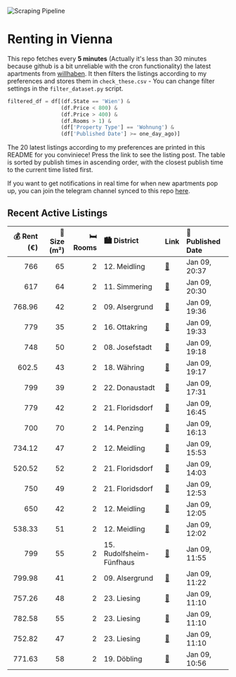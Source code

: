 ![Scraping Pipeline](https://github.com/AthomsG/renting-in-vienna/actions/workflows/run_pipeline.yml/badge.svg)


# Renting in Vienna

This repo fetches every **5 minutes** (Actually it's less than 30 minutes because github is a bit unreliable with the cron functionality) the latest apartments from [willhaben](https://www.willhaben.at/).
It then filters the listings according to my preferences and stores them in `check_these.csv` - You can change filter settings in the `filter_dataset.py` script.

```python
filtered_df = df[(df.State == 'Wien') & 
                 (df.Price < 800) &
                 (df.Price > 400) &
                 (df.Rooms > 1) &
                 (df['Property Type'] == 'Wohnung') &
                 (df['Published Date'] >= one_day_ago)]
```

The 20 latest listings according to my preferences are printed in this README for you conviniece! Press the link to see the listing post.
The table is sorted by publish times in ascending order, with the closest publish time to the current time listed first.

If you want to get notifications in real time for when new apartments pop up, you can join the telegram channel synced to this repo [here](https://t.me/+1HPAYOf5BSsyNTlk).

## Recent Active Listings

|   💰 Rent (€) |   📏 Size (m²) |   🛏️ Rooms | 🏙️ District              | Link                                                                                                                                                                                                                                                              | 📅 Published Date   |
|-------------:|--------------:|-----------:|:-------------------------|:------------------------------------------------------------------------------------------------------------------------------------------------------------------------------------------------------------------------------------------------------------------|:-------------------|
|       766    |            65 |          2 | 12. Meidling             | [🔗](https://www.willhaben.at/iad/immobilien/d/mietwohnungen/wien/wien-1120-meidling/altbauappartment-im-hetzendorfer-cottage-2001283882/)                                                                                                                         | Jan 09, 20:37      |
|       617    |            64 |          2 | 11. Simmering            | [🔗](https://www.willhaben.at/iad/immobilien/d/mietwohnungen/wien/wien-1110-simmering/wohnung-zu-vermieten-1813785410/)                                                                                                                                            | Jan 09, 20:30      |
|       768.96 |            42 |          2 | 09. Alsergrund           | [🔗](https://www.willhaben.at/iad/immobilien/d/mietwohnungen/wien/wien-1090-alsergrund/schnell-sein%21-tolle-kleinwohnung-in-1090-wien-%2B-2-zimmer-%2B-ruhelage-%2B-beste-infrastruktur-und-anbindung%21-lage-lage-lage%21-1641656949/)                           | Jan 09, 19:36      |
|       779    |            35 |          2 | 16. Ottakring            | [🔗](https://www.willhaben.at/iad/immobilien/d/mietwohnungen/wien/wien-1160-ottakring/2-zimmer-wohnung-%7C-thaliastra%C3%9Fe-%7C-billa-im-haus-%7C-3.-liftstock-1753848084/)                                                                                       | Jan 09, 19:33      |
|       748    |            50 |          2 | 08. Josefstadt           | [🔗](https://www.willhaben.at/iad/immobilien/d/mietwohnungen/wien/wien-1080-josefstadt/provisionsfrei-f%C3%BCr-den-mieter%21-lange-gasse-sch%C3%B6nbornpark-hofruhelage-zentrumsnahe-50m%C2%B2-altbaumiete-1.-stock-unbefristet-studenten-bevorzugt%21-953152243/) | Jan 09, 19:18      |
|       602.5  |            43 |          2 | 18. Währing              | [🔗](https://www.willhaben.at/iad/immobilien/d/mietwohnungen/wien/wien-1180-w%C3%A4hring/bitte-vorerst-keine-anfragen-%28-reserviert%29-super-zentrale-15-zimmer-wohnung-1895424573/)                                                                              | Jan 09, 19:17      |
|       799    |            39 |          2 | 22. Donaustadt           | [🔗](https://www.willhaben.at/iad/immobilien/d/mietwohnungen/wien/wien-1220-donaustadt/1-monat-mietfrei:-erstbezug-im-gr%C3%BCnen-nahe-der-u2---zwischen-badeteich-hirschstetten-und-seestadt-1121290609/)                                                         | Jan 09, 17:31      |
|       779    |            42 |          2 | 21. Floridsdorf          | [🔗](https://www.willhaben.at/iad/immobilien/d/mietwohnungen/wien/wien-1210-floridsdorf/leopold-xxi---traumhafte-2-zimmerwohnung-mit-anbindung-ins-stadtinnere-1789730226/)                                                                                        | Jan 09, 16:45      |
|       700    |            70 |          2 | 14. Penzing              | [🔗](https://www.willhaben.at/iad/immobilien/d/mietwohnungen/wien/wien-1140-penzing/gemeindewohnung-780339729/)                                                                                                                                                    | Jan 09, 16:13      |
|       734.12 |            47 |          2 | 12. Meidling             | [🔗](https://www.willhaben.at/iad/immobilien/d/mietwohnungen/wien/wien-1120-meidling/generalsanierte-helle-2-zimmer-wohnung-nahe-meidlinger-hauptstra%C3%9Fe---provisionsfrei-1378114662/)                                                                         | Jan 09, 15:53      |
|       520.52 |            52 |          2 | 21. Floridsdorf          | [🔗](https://www.willhaben.at/iad/immobilien/d/mietwohnungen/wien/wien-1210-floridsdorf/gemeindewohnung-vms.30.11.2024-831678220/)                                                                                                                                 | Jan 09, 14:03      |
|       750    |            49 |          2 | 21. Floridsdorf          | [🔗](https://www.willhaben.at/iad/immobilien/d/mietwohnungen/wien/wien-1210-floridsdorf/2-zimmer-dachgeschosswohnung-%2A%2Awarmmiete%2A%2Aohne-provision%2A%2Abusstation-vor-der-haust%C3%BCre%2A%2A-909090098/)                                                   | Jan 09, 12:53      |
|       650    |            42 |          2 | 12. Meidling             | [🔗](https://www.willhaben.at/iad/immobilien/d/mietwohnungen/wien/wien-1120-meidling/befristete-miete-1960545360/)                                                                                                                                                 | Jan 09, 12:05      |
|       538.33 |            51 |          2 | 12. Meidling             | [🔗](https://www.willhaben.at/iad/immobilien/d/mietwohnungen/wien/wien-1120-meidling/gemeindewohnung-per-direktvergabe-1120-wien-1487952557/)                                                                                                                      | Jan 09, 12:02      |
|       799    |            55 |          2 | 15. Rudolfsheim-Fünfhaus | [🔗](https://www.willhaben.at/iad/immobilien/d/mietwohnungen/wien/wien-1150-rudolfsheim-f%C3%BCnfhaus/ca.-55-m2-%282-zimmer%29-erstbezug-nach-sanierung-atelier-im-souterrain-f%C3%BCr-firma-oder-privat---all-inclusive-miete-warm-1832119767/)                   | Jan 09, 11:55      |
|       799.98 |            41 |          2 | 09. Alsergrund           | [🔗](https://www.willhaben.at/iad/immobilien/d/mietwohnungen/wien/wien-1090-alsergrund/studentenhit:-2-zimmer-wohnung-mit-kfz-stellplatz-und-perfekter-infrastruktur---n%C3%A4he-spittelau-/-nu%C3%9Fdorferstra%C3%9Fe-u6-988402127/)                              | Jan 09, 11:22      |
|       757.26 |            48 |          2 | 23. Liesing              | [🔗](https://www.willhaben.at/iad/immobilien/d/mietwohnungen/wien/wien-1230-liesing/wohnpark-liesing-%21-dirmhirngasse-76-&-78-2106474608/)                                                                                                                        | Jan 09, 11:10      |
|       782.58 |            55 |          2 | 23. Liesing              | [🔗](https://www.willhaben.at/iad/immobilien/d/mietwohnungen/wien/wien-1230-liesing/wohnpark-liesing-%21-dirmhirngasse-76-&-78-1245092984/)                                                                                                                        | Jan 09, 11:10      |
|       752.82 |            47 |          2 | 23. Liesing              | [🔗](https://www.willhaben.at/iad/immobilien/d/mietwohnungen/wien/wien-1230-liesing/wohnpark-liesing-%21-dirmhirngasse-76-&-78-1058555959/)                                                                                                                        | Jan 09, 11:10      |
|       771.63 |            58 |          2 | 19. Döbling              | [🔗](https://www.willhaben.at/iad/immobilien/d/mietwohnungen/wien/wien-1190-d%C3%B6bling/helle-58m%C2%B2-altbau-wohnung-in-begehrter-lage-wiens-1791312602/)                                                                                                       | Jan 09, 10:56      |
